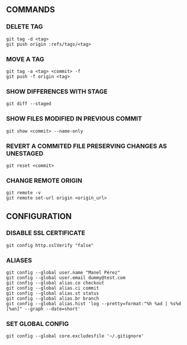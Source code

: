 ## COMMANDS

### DELETE TAG
	git tag -d <tag>
	git push origin :refs/tags/<tag>

### MOVE A TAG
	git tag -a <tag> <commit> -f
	git push -f origin <tag>
	
### SHOW DIFFERENCES WITH STAGE
	git diff --staged

### SHOW FILES MODIFIED IN PREVIOUS COMMIT
	git show <commit> --name-only

### REVERT A COMMITED FILE PRESERVING CHANGES AS UNESTAGED
	git reset <commit>

### CHANGE REMOTE ORIGIN
	git remote -v
	git remote set-url origin <origin_url>

## CONFIGURATION

### DISABLE SSL CERTIFICATE
	git config http.sslVerify "false"

### ALIASES
	git config --global user.name "Manel Pérez"
	git config --global user.email dummy@test.com
	git config --global alias.co checkout
	git config --global alias.ci commit
	git config --global alias.st status
	git config --global alias.br branch
	git config --global alias.hist 'log --pretty=format:"%h %ad | %s%d [%an]" --graph --date=short'
	
### SET GLOBAL CONFIG
	git config --global core.excludesfile '~/.gitignore'
